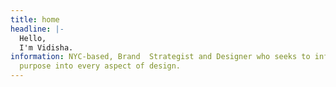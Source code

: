 ```yaml
---
title: home
headline: |-
  Hello,
  I'm Vidisha.
information: NYC-based, Brand  Strategist and Designer who seeks to infuse
  purpose into every aspect of design.
---
```

